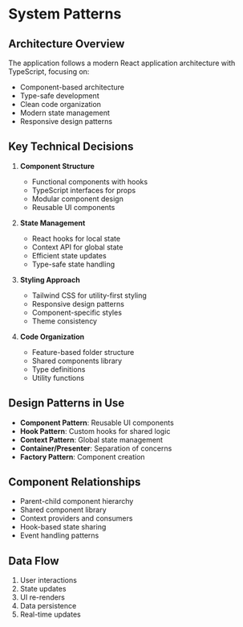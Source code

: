 # System Patterns

## Architecture Overview

The application follows a modern React application architecture with TypeScript, focusing on:

- Component-based architecture
- Type-safe development
- Clean code organization
- Modern state management
- Responsive design patterns

## Key Technical Decisions

1. **Component Structure**

   - Functional components with hooks
   - TypeScript interfaces for props
   - Modular component design
   - Reusable UI components

2. **State Management**

   - React hooks for local state
   - Context API for global state
   - Efficient state updates
   - Type-safe state handling

3. **Styling Approach**

   - Tailwind CSS for utility-first styling
   - Responsive design patterns
   - Component-specific styles
   - Theme consistency

4. **Code Organization**
   - Feature-based folder structure
   - Shared components library
   - Type definitions
   - Utility functions

## Design Patterns in Use

- **Component Pattern**: Reusable UI components
- **Hook Pattern**: Custom hooks for shared logic
- **Context Pattern**: Global state management
- **Container/Presenter**: Separation of concerns
- **Factory Pattern**: Component creation

## Component Relationships

- Parent-child component hierarchy
- Shared component library
- Context providers and consumers
- Hook-based state sharing
- Event handling patterns

## Data Flow

1. User interactions
2. State updates
3. UI re-renders
4. Data persistence
5. Real-time updates
